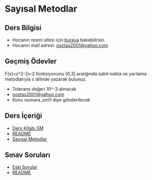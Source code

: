 # Sayısal Metodlar  

## Ders Bilgisi

- Hocanın resmi sitesi için [buraya][OguzhanOztas] bakabilirsin.
- Hocanın mail adresi: [ooztas2001@yahoo.com][Oguzhan Hoca - Mail]

## Geçmiş Ödevler

F(x)=x^2-2x-2 fonksiyonunu [0,3] aralığında sabit nokta ve yarılama metodlarıyla c dilinde yazarak bulunuz.

- Tolerans değeri 10^-3 alınacak
- ooztas2001@yahoo.com
- Konu numara_sml1 diye gönderilecek

<!-- Dinamik Bağlantılar -->

[OguzhanOztas]: http://oguzhanoztas.com/index.htm
[Oguzhan Hoca - Mail]: mailto::ooztas2001@yahoo.com
<!--Index-->

## Ders İçeriği

- [Ders Kitabı SM](./Ders%20%C4%B0%C3%A7eri%C4%9Fi/Ders%20Kitab%C4%B1%20SM.pdf)
- [README](./Ders%20%C4%B0%C3%A7eri%C4%9Fi/README.md)
- [Sayısal Metodlar](./Ders%20%C4%B0%C3%A7eri%C4%9Fi/Say%C4%B1sal%20Metodlar.pdf)

## Sınav Soruları

- [Eski Sorular](./S%C4%B1nav%20Sorular%C4%B1/Eski%20Sorular.pdf)
- [README](./S%C4%B1nav%20Sorular%C4%B1/README.md)



<!--Index-->
